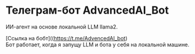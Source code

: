 # Телеграм-бот AdvancedAI_Bot

ИИ-агент на основе локальной LLM llama2.

[Ссылка на бобт]((https://t.me/AdvencedAI_bot)  
Бот работает, когда я запущу LLM и бота у себя на локальной машине.
